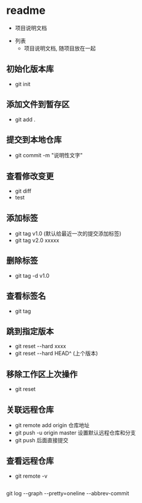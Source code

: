 # readme
- 项目说明文档
+ 列表
    - 项目说明文档, 随项目放在一起

## 初始化版本库
- git init

## 添加文件到暂存区
- git add .

## 提交到本地仓库
- git commit -m "说明性文字"

## 查看修改变更
- git diff
- test


## 添加标签
- git tag v1.0 (默认给最近一次的提交添加标签)
- git tag v2.0 xxxxx

## 删除标签
- git tag -d v1.0

## 查看标签名
- git tag

## 跳到指定版本
- git reset --hard xxxx
- git reset --hard HEAD^ (上个版本)

## 移除工作区上次操作
- git reset

## 关联远程仓库
- git remote add origin 仓库地址
- git push -u origin master 设置默认远程仓库和分支
- git push 后面直接提交


## 查看远程仓库
- git remote -v

## 
git log --graph --pretty=oneline --abbrev-commit